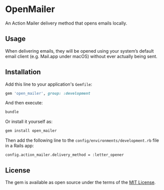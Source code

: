 # OpenMailer

An Action Mailer delivery method that opens emails locally.

## Usage

When delivering emails, they will be opened using your system’s default email
client (e.g. Mail.app under macOS) without ever actually being sent.

## Installation

Add this line to your application's `Gemfile`:

```ruby
gem 'open_mailer', group: :development
```

And then execute:

```bash
bundle
```

Or install it yourself as:

```bash
gem install open_mailer
```

Then add the following line to the `config/environments/development.rb` file in
a Rails app:

```
config.action_mailer.delivery_method = :letter_opener
```

## License

The gem is available as open source under the terms of the
[MIT License](https://opensource.org/licenses/MIT).
